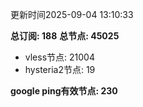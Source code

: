 更新时间2025-09-04 13:10:33

**总订阅: 188**
**总节点: 45025**
- vless节点: 21004
- hysteria2节点: 19

**google ping有效节点: 230**
